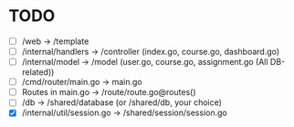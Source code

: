 # TODO
- [ ] /web -> /template
- [ ] /internal/handlers -> /controller (index.go, course.go, dashboard.go)
- [ ] /internal/model -> /model (user.go, course.go, assignment.go (All DB-related))
- [ ] /cmd/router/main.go -> main.go
- [ ] Routes in main.go -> /route/route.go@routes()
- [ ] /db -> /shared/database (or /shared/db, your choice)
- [x] /internal/util/session.go -> /shared/session/session.go